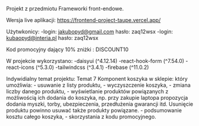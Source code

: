 Projekt z przedmiotu Frameworki front-endowe.

Wersja live aplikacji: https://frontend-project-taupe.vercel.app/

Użytwkonicy: 
 -login: jakubopyd@gmail.com  hasło: zaq12wsx
 -login: kubaopyd@interia.pl  hasło: zaq12wsx
 
Kod promocyjny dający 10% zniżki : DISCOUNT10

W projekcie wykorzystano:
-daisyui (^4.12.14)
-react-hook-form (^7.54.0)
-react-icons (^5.3.0)
-tailwindcss (^3.4.1)
-firebase (^11.0.2)

Indywidialny temat projektu:
  Temat 7
  Komponent koszyka w sklepie: który umożliwia:
    - usuwanie z listy produktu,
    - wyczyszczenie koszyka,
    - zmiana liczby danego produktu,
    - wyświetlanie produktów powiązanych z możliwością ich dodania do koszyka, np. przy zakupie laptopa propozycja dodania myszki, torby, ubezpieczenia, przedłużenia gwarancji itd. Usunięcie produktu powinno usuwać także produkty powiązane.
    - podsumowanie kosztu całego koszyka,
    - skorzystania z kodu promocyjnego.
